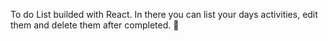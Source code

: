 To do List builded with React. In there you can list your days activities, edit them and delete them after completed. 📝
